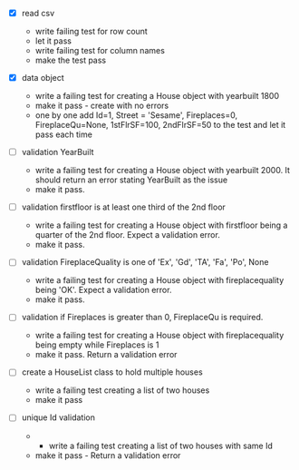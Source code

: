 - [x] read csv
    - write failing test for row count
    - let it pass
    - write failing test for column names
    - make the test pass

- [x] data object
    - write a failing test for creating a House object with  yearbuilt 1800
    - make it pass - create with no errors
    - one by one add Id=1, Street = 'Sesame', Fireplaces=0, FireplaceQu=None, 1stFlrSF=100, 2ndFlrSF=50 to the test and let it pass each time
    

- [ ] validation YearBuilt
    - write a failing test for creating a House object with  yearbuilt 2000. It should return an error stating YearBuilt as the issue
    - make it pass. 

- [ ] validation firstfloor is at least one third of the 2nd floor
    - write a failing test for creating a House object with  firstfloor being a quarter of the 2nd floor. Expect a validation error.
    - make it pass. 


- [ ] validation FireplaceQuality is one of 'Ex', 'Gd', 'TA', 'Fa', 'Po', None
  - write a failing test for creating a House object with  fireplacequality being 'OK'. Expect a validation error.
  - make it pass. 

- [ ] validation if Fireplaces is greater than 0, FireplaceQu is required.
   - write a failing test for creating a House object with  fireplacequality being empty while Fireplaces is 1
  - make it pass. Return a validation error

- [ ] create a HouseList class to hold multiple houses
    - write a failing test creating a list of two houses
    - make it pass 

- [ ] unique Id validation
    - - write a failing test creating a list of two houses with same Id
    - make it pass - Return a validation error








